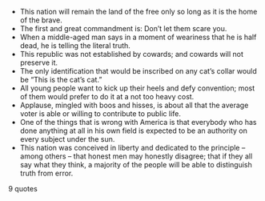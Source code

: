  - This nation will remain the land of the free only so long as it is the home of the brave.
 - The first and great commandment is: Don’t let them scare you.
 - When a middle-aged man says in a moment of weariness that he is half dead, he is telling the literal truth.
 - This republic was not established by cowards; and cowards will not preserve it.
 - The only identification that would be inscribed on any cat’s collar would be “This is the cat’s cat.”
 - All young people want to kick up their heels and defy convention; most of them would prefer to do it at a not too heavy cost.
 - Applause, mingled with boos and hisses, is about all that the average voter is able or willing to contribute to public life.
 - One of the things that is wrong with America is that everybody who has done anything at all in his own field is expected to be an authority on every subject under the sun.
 - This nation was conceived in liberty and dedicated to the principle – among others – that honest men may honestly disagree; that if they all say what they think, a majority of the people will be able to distinguish truth from error.

9 quotes